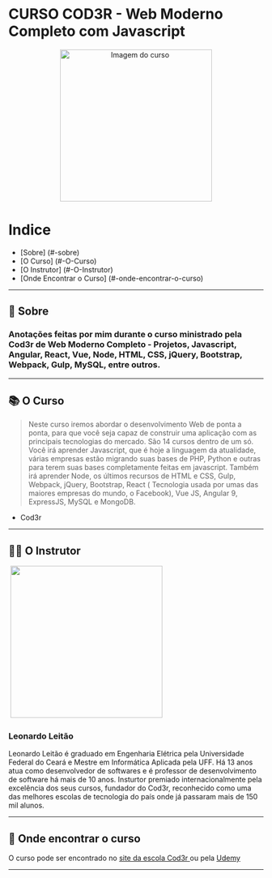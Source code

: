 # CURSO COD3R - Web Moderno Completo com Javascript 


<p align="center">
  <img src="https://s3.amazonaws.com/thinkific/courses/course_card_image_000/553/3471586010235.medium.jpg?1586010235" alt="Imagem do curso" width="300"/>
</p>


# Indice

 - [Sobre] (#-sobre)
 - [O Curso] (#-O-Curso)
 - [O Instrutor] (#-O-Instrutor)
 - [Onde Encontrar o Curso] (#-onde-encontrar-o-curso)

---


## 📩 Sobre 

<h3>Anotações feitas por mim durante o curso ministrado pela Cod3r de Web Moderno Completo - Projetos, Javascript, Angular, React, Vue, Node, HTML, CSS, jQuery, Bootstrap, Webpack, Gulp, MySQL, entre outros.</h3>


---

## 📚 O Curso

>Neste curso iremos abordar o desenvolvimento Web de ponta a ponta, para que você seja capaz de construir uma aplicação com as principais tecnologias do mercado. São 14 cursos dentro de um só. Você irá aprender Javascript, que é hoje a linguagem da atualidade, várias empresas estão migrando suas bases de PHP, Python e outras para terem suas bases completamente feitas em javascript. Também irá aprender Node, os últimos recursos de HTML e  CSS, Gulp, Webpack, jQuery, Bootstrap, React ( Tecnologia usada por umas das maiores empresas do mundo, o Facebook), Vue JS, Angular 9, ExpressJS, MySQL e MongoDB.
-  Cod3r


---


## 👨‍🏫 O Instrutor


<img src="">

<img src="https://thinkific-import.s3.amazonaws.com/220759/6jcneyGCR4WQ6B4zIKWe_Captura%20de%20Tela%202020-01-22%20a%CC%80s%2000.00.42.png" width="300" />

### Leonardo Leitão


 Leonardo Leitão é graduado em Engenharia Elétrica pela Universidade Federal do Ceará e Mestre em Informática Aplicada pela UFF. Há 13 anos atua como desenvolvedor de softwares e é professor de desenvolvimento de software há mais de 10 anos. Insturtor premiado internacionalmente pela excelência dos seus cursos, fundador do Cod3r, reconhecido como uma das melhores escolas de tecnologia do país onde já passaram mais de 150 mil alunos. 


---



## 🔎 Onde encontrar o curso


O curso pode ser encontrado no <a href="https://www.cod3r.com.br/courses/web-moderno"> site da escola Cod3r </a> ou pela <a href="https://www.udemy.com/course/curso-web/"> Udemy </a>

---





